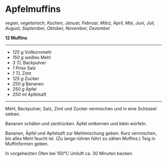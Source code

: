 # Apfelmuffins

*vegan, vegetarisch, Kuchen, Januar, Februar, März, April, Mai, Juni, Juli, August, September, Oktober, November, Dezember*

**12 Muffins**

---

- *125 g* Vollkornmehl
- *150 g* weißes Mehl
- *3 TL* Backpulver
- *1 Prise* Salz
- *1 TL* Zimt
- *125 g* Zucker
- *250 g* Bananen
- *250 g* Äpfel
- *250 ml* Apfelsaft

---

Mehl, Backpulver, Salz, Zimt und Zucker vermischen und in eine Schüssel sieben.

Bananen schälen und zerdrücken. Äpfel entkernen und klein würfeln.

Bananen, Äpfel und Apfelsaft zur Mehlmischung geben. Kurz vermischen, bis alles Mehl feucht ist. (Zu lange rühren führt zu zähen Muffins.) Teig in Muffinformen geben.

In vorgeheizten Ofen bei 150°C Umluft ca. 30 Minuten backen.
